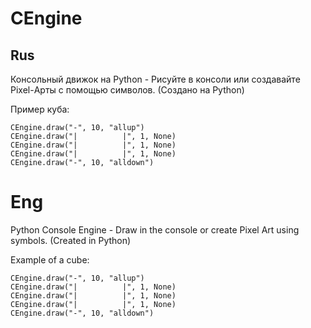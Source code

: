 # CEngine
## Rus
Консольный движок на Python - Рисуйте в консоли или создавайте Pixel-Арты с помощью символов.
(Создано на Python)

Пример куба: 

```
CEngine.draw("-", 10, "allup")
CEngine.draw("|          |", 1, None)
CEngine.draw("|          |", 1, None)
CEngine.draw("|          |", 1, None)
CEngine.draw("-", 10, "alldown")
```
# Eng

Python Console Engine - Draw in the console or create Pixel Art using symbols.
(Created in Python)

Example of a cube:
```
CEngine.draw("-", 10, "allup")
CEngine.draw("|          |", 1, None)
CEngine.draw("|          |", 1, None)
CEngine.draw("|          |", 1, None)
CEngine.draw("-", 10, "alldown")
```
